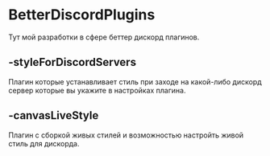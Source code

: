 # BetterDiscordPlugins
Тут мой разработки в сфере беттер дискорд плагинов.

## -styleForDiscordServers
Плагин которые устанавливает стиль при заходе на какой-либо дискорд сервер которые вы укажите в настройках плагина.

## -canvasLiveStyle
Плагин с сборкой живых стилей и возможностью настройть живой стиль для дискорда.
